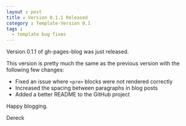 ```yaml
---
layout : post
title : Version 0.1.1 Released
category : Template-Version 0.1
tags :
  - template bug fixes
---
```


Version 0.1.1 of gh-pages-blog was just released.

This version is pretty much the same as the previous version with the following few changes:
* Fixed an issue where `<pre>` blocks were not rendered correctly
* Increased the spacing between paragraphs in blog posts
* Added a better README to the GitHub project

Happy blogging.

Dereck
